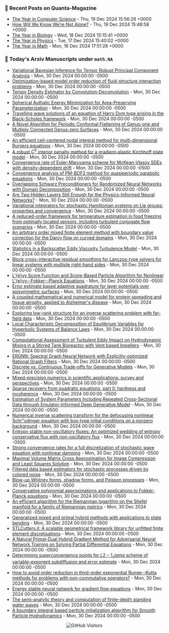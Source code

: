 ### 📝 Recent Posts on Quanta-Magazine
<!-- quanta starts -->
* <a href="https://www.quantamagazine.org/the-year-in-computer-science-20241219/">The Year in Computer Science</a> - Thu, 19 Dec 2024 15:56:28 +0000
* <a href="https://www.quantamagazine.org/how-will-we-know-were-not-alone-20241219/">How Will We Know We’re Not Alone?</a> - Thu, 19 Dec 2024 15:48:58 +0000
* <a href="https://www.quantamagazine.org/the-year-in-biology-20241218/">The Year in Biology</a> - Wed, 18 Dec 2024 15:15:41 +0000
* <a href="https://www.quantamagazine.org/the-year-in-physics-20241217/">The Year in Physics</a> - Tue, 17 Dec 2024 15:40:02 +0000
* <a href="https://www.quantamagazine.org/the-year-in-math-20241216/">The Year in Math</a> - Mon, 16 Dec 2024 17:51:28 +0000
<!-- quanta ends -->


### 📝 Today's Arxiv Manuscripts under ``math.NA``
<!-- arxiv-math-na starts -->
* <a href="https://arxiv.org/abs/2412.18717">Variational Bayesian Inference for Tensor Robust Principal Component Analysis</a> - Mon, 30 Dec 2024 00:00:00 -0500
* <a href="https://arxiv.org/abs/2412.18916">Optimization-based model order reduction of fluid-structure interaction problems</a> - Mon, 30 Dec 2024 00:00:00 -0500
* <a href="https://arxiv.org/abs/2412.18964">Tensor Density Estimator by Convolution-Deconvolution</a> - Mon, 30 Dec 2024 00:00:00 -0500
* <a href="https://arxiv.org/abs/2412.19011">Spherical Authalic Energy Minimization for Area-Preserving Parameterization</a> - Mon, 30 Dec 2024 00:00:00 -0500
* <a href="https://arxiv.org/abs/2412.19020">Travelling wave solutions of an equation of Harry Dym type arising in the Black-Scholes framework</a> - Mon, 30 Dec 2024 00:00:00 -0500
* <a href="https://arxiv.org/abs/2412.19052">A Novel Algorithm for Periodic Conformal Flattening of Genus-one and Multiply Connected Genus-zero Surfaces</a> - Mon, 30 Dec 2024 00:00:00 -0500
* <a href="https://arxiv.org/abs/2412.19079">An efficient cell-centered nodal integral method for multi-dimensional Burgers equations</a> - Mon, 30 Dec 2024 00:00:00 -0500
* <a href="https://arxiv.org/abs/2412.19107">A robust $C^0$ interior penalty method for a gradient-elastic Kirchhoff plate model</a> - Mon, 30 Dec 2024 00:00:00 -0500
* <a href="https://arxiv.org/abs/2412.19121">Convergence rate of Euler-Maruyama scheme for McKean-Vlasov SDEs with density-dependent drift</a> - Mon, 30 Dec 2024 00:00:00 -0500
* <a href="https://arxiv.org/abs/2412.19175">Convergence analysis of PM-BDF2 method for quasiperiodic parabolic equations</a> - Mon, 30 Dec 2024 00:00:00 -0500
* <a href="https://arxiv.org/abs/2412.19207">Overlapping Schwarz Preconditioners for Randomized Neural Networks with Domain Decomposition</a> - Mon, 30 Dec 2024 00:00:00 -0500
* <a href="https://arxiv.org/abs/2412.19235">Are Two Hidden Layers Still Enough for the Physics-Informed Neural Networks?</a> - Mon, 30 Dec 2024 00:00:00 -0500
* <a href="https://arxiv.org/abs/2412.19368">Variational integrators for stochastic Hamiltonian systems on Lie groups: properties and convergence</a> - Mon, 30 Dec 2024 00:00:00 -0500
* <a href="https://arxiv.org/abs/2412.19387">A reduced-order framework for temperature estimation in food freezing from optimally located sensors, including turbulent conjugate flow scenarios</a> - Mon, 30 Dec 2024 00:00:00 -0500
* <a href="https://arxiv.org/abs/2412.19411">An arbitrary order mixed finite element method with boundary value correction for the Darcy flow on curved domains</a> - Mon, 30 Dec 2024 00:00:00 -0500
* <a href="https://arxiv.org/abs/2412.19476">Statistics in a Backscatter Eddy Viscosity Turbulence Model</a> - Mon, 30 Dec 2024 00:00:00 -0500
* <a href="https://arxiv.org/abs/2412.19488">Block cross-interactive residual smoothing for Lanczos-type solvers for linear systems with multiple right-hand sides</a> - Mon, 30 Dec 2024 00:00:00 -0500
* <a href="https://arxiv.org/abs/2412.19520">L'{e}vy Score Function and Score-Based Particle Algorithm for Nonlinear L'{e}vy--Fokker--Planck Equations</a> - Mon, 30 Dec 2024 00:00:00 -0500
* <a href="https://arxiv.org/abs/2412.19575">Error estimate based adaptive quadrature for layer potentials over axisymmetric surfaces</a> - Mon, 30 Dec 2024 00:00:00 -0500
* <a href="https://arxiv.org/abs/2412.19661">A coupled mathematical and numerical model for protein spreading and tissue atrophy, applied to Alzheimer's disease</a> - Mon, 30 Dec 2024 00:00:00 -0500
* <a href="https://arxiv.org/abs/2412.19724">Exploring low-rank structure for an inverse scattering problem with far-field data</a> - Mon, 30 Dec 2024 00:00:00 -0500
* <a href="https://arxiv.org/abs/2412.19791">Local Characteristic Decomposition of Equilibrium Variables for Hyperbolic Systems of Balance Laws</a> - Mon, 30 Dec 2024 00:00:00 -0500
* <a href="https://arxiv.org/abs/2412.18660">Computational Assessment of Turbulent Eddy Impact on Hydrodynamic Mixing in a Stirred Tank Bioreactor with Vent based Impellers</a> - Mon, 30 Dec 2024 00:00:00 -0500
* <a href="https://arxiv.org/abs/2412.19106">ERGNN: Spectral Graph Neural Network with Explicitly-optimized Rational Graph Filters</a> - Mon, 30 Dec 2024 00:00:00 -0500
* <a href="https://arxiv.org/abs/2412.19114">Discrete vs. Continuous Trade-offs for Generative Models</a> - Mon, 30 Dec 2024 00:00:00 -0500
* <a href="https://arxiv.org/abs/2412.19322">Mixed-precision numerics in scientific applications: survey and perspectives</a> - Mon, 30 Dec 2024 00:00:00 -0500
* <a href="https://arxiv.org/abs/2412.19341">Sparse recovery from quadratic equations, part II: hardness and incoherence</a> - Mon, 30 Dec 2024 00:00:00 -0500
* <a href="https://arxiv.org/abs/2412.19517">Estimation of System Parameters Including Repeated Cross-Sectional Data through Emulator-Informed Deep Generative Model</a> - Mon, 30 Dec 2024 00:00:00 -0500
* <a href="https://arxiv.org/abs/2412.19703">Numerical inverse scattering transform for the defocusing nonlinear Schr"odinger equation with box-type initial conditions on a nonzero background</a> - Mon, 30 Dec 2024 00:00:00 -0500
* <a href="https://arxiv.org/abs/2108.07088">Entropy stable non-oscillatory fluxes: An optimized wedding of entropy conservative flux with non-oscillatory flux</a> - Mon, 30 Dec 2024 00:00:00 -0500
* <a href="https://arxiv.org/abs/2307.01975">Strong convergence rates for a full discretization of stochastic wave equation with nonlinear damping</a> - Mon, 30 Dec 2024 00:00:00 -0500
* <a href="https://arxiv.org/abs/2309.17403">Maximal Volume Matrix Cross Approximation for Image Compression and Least Squares Solution</a> - Mon, 30 Dec 2024 00:00:00 -0500
* <a href="https://arxiv.org/abs/2312.15975">Filtered data based estimators for stochastic processes driven by colored noise</a> - Mon, 30 Dec 2024 00:00:00 -0500
* <a href="https://arxiv.org/abs/2402.03198">Blow-up Whitney forms, shadow forms, and Poisson processes</a> - Mon, 30 Dec 2024 00:00:00 -0500
* <a href="https://arxiv.org/abs/2402.06473">Conservative polynomial approximations and applications to Fokker-Planck equations</a> - Mon, 30 Dec 2024 00:00:00 -0500
* <a href="https://arxiv.org/abs/2403.11730">An efficient algorithm for the Riemannian logarithm on the Stiefel manifold for a family of Riemannian metrics</a> - Mon, 30 Dec 2024 00:00:00 -0500
* <a href="https://arxiv.org/abs/2406.12541">Generalized mixed and primal hybrid methods with applications to plate bending</a> - Mon, 30 Dec 2024 00:00:00 -0500
* <a href="https://arxiv.org/abs/2410.13023">STLCutters.jl: A scalable geometrical framework library for unfitted finite element discretisations</a> - Mon, 30 Dec 2024 00:00:00 -0500
* <a href="https://arxiv.org/abs/2411.06278">A Natural Primal-Dual Hybrid Gradient Method for Adversarial Neural Network Training on Solving Partial Differential Equations</a> - Mon, 30 Dec 2024 00:00:00 -0500
* <a href="https://arxiv.org/abs/2412.08379">Determining superconvergence points for $L2-1_sigma$ scheme of variable-exponent subdiffusion and error estimate</a> - Mon, 30 Dec 2024 00:00:00 -0500
* <a href="https://arxiv.org/abs/2412.11920">How to avoid order reduction in third-order exponential Runge--Kutta methods for problems with non-commutative operators?</a> - Mon, 30 Dec 2024 00:00:00 -0500
* <a href="https://arxiv.org/abs/2309.10002">Energy stable neural network for gradient flow equations</a> - Mon, 30 Dec 2024 00:00:00 -0500
* <a href="https://arxiv.org/abs/2401.00844">The semi-analytic theory and computation of finite-depth standing water waves</a> - Mon, 30 Dec 2024 00:00:00 -0500
* <a href="https://arxiv.org/abs/2403.07779">A boundary integral based particle initialization algorithm for Smooth Particle Hydrodynamics</a> - Mon, 30 Dec 2024 00:00:00 -0500
<!-- arxiv-math-na ends -->

<div align="center">
  
![GitHub Visitors](https://api.visitorbadge.io/api/visitors?path=https%3A%2F%2Fgithub.com%2Flowrank&label=profile%20views&labelColor=%231e1e2e&countColor=%23cba6f7)



</div>
